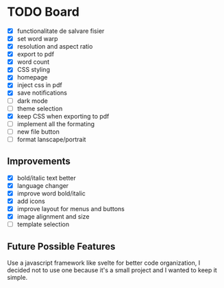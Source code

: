 # TODO Board

- [x] functionalitate de salvare fisier
- [x] set word warp
- [x] resolution and aspect ratio
- [x] export to pdf
- [x] word count
- [x] CSS styling
- [x] homepage
- [x] inject css in pdf
- [x] save notifications
- [  ] dark mode
- [  ] theme selection
- [x] keep CSS when exporting to pdf
- [  ] implement all the formating
- [  ] new file button
- [  ] format lanscape/portrait

## Improvements
- [x] bold/italic text better
- [x] language changer
- [x] improve word bold/italic
- [x] add icons
- [x] improve layout for menus and buttons
- [x] image alignment and size
- [  ] template selection

## Future Possible Features

Use a javascript framework like svelte for better code organization, I decided not to use one because it's a small project and I wanted to keep it simple.